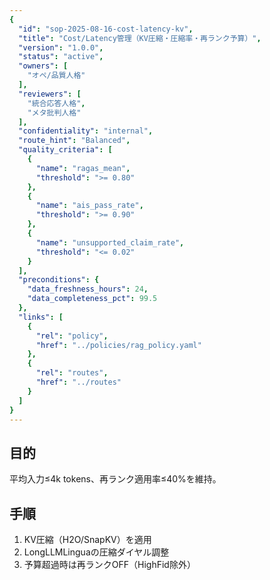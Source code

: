 ```yaml
---
{
  "id": "sop-2025-08-16-cost-latency-kv",
  "title": "Cost/Latency管理（KV圧縮・圧縮率・再ランク予算）",
  "version": "1.0.0",
  "status": "active",
  "owners": [
    "オペ/品質人格"
  ],
  "reviewers": [
    "統合応答人格",
    "メタ批判人格"
  ],
  "confidentiality": "internal",
  "route_hint": "Balanced",
  "quality_criteria": [
    {
      "name": "ragas_mean",
      "threshold": ">= 0.80"
    },
    {
      "name": "ais_pass_rate",
      "threshold": ">= 0.90"
    },
    {
      "name": "unsupported_claim_rate",
      "threshold": "<= 0.02"
    }
  ],
  "preconditions": {
    "data_freshness_hours": 24,
    "data_completeness_pct": 99.5
  },
  "links": [
    {
      "rel": "policy",
      "href": "../policies/rag_policy.yaml"
    },
    {
      "rel": "routes",
      "href": "../routes"
    }
  ]
}
---
```


## 目的
平均入力≤4k tokens、再ランク適用率≤40%を維持。

## 手順
1) KV圧縮（H2O/SnapKV）を適用
2) LongLLMLinguaの圧縮ダイヤル調整
3) 予算超過時は再ランクOFF（HighFid除外）
